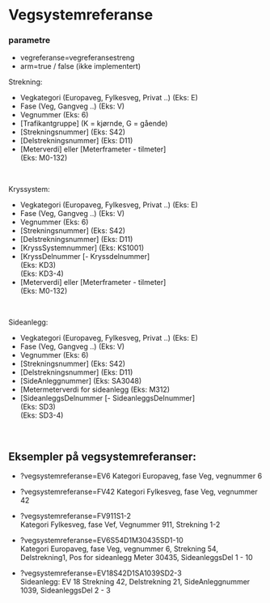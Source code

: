 

# Vegsystemreferanse


### parametre
* vegreferanse=vegreferansestreng
* arm=true / false    (ikke implementert)



Strekning:
- Vegkategori  (Europaveg, Fylkesveg, Privat ..)   (Eks: E)
- Fase          (Veg, Gangveg ..)                  (Eks: V)
- Vegnummer    (Eks:  6)
- [Trafikantgruppe]  (K = kjørnde, G = gående)
- [Strekningsnummer]     (Eks:  S42)
- [Delstrekningsnummer]  (Eks: D11)
- [Meterverdi]  eller  [Meterframeter - tilmeter]  <br>
  (Eks: M0-132)


<br>         
         
Kryssystem:
- Vegkategori  (Europaveg, Fylkesveg, Privat ..)   (Eks: E)
- Fase          (Veg, Gangveg ..)                  (Eks: V)
- Vegnummer    (Eks:  6)
- [Strekningsnummer]     (Eks:  S42)
- [Delstrekningsnummer]  (Eks: D11)
- [KryssSystemnummer]    (Eks:   KS1001)  
- [KryssDelnummer  [-   Kryssdelnummer]   <br>
  (Eks:  KD3)  <br>
  (Eks:  KD3-4)  <br>
- [Meterverdi]  eller  [Meterframeter - tilmeter]  <br>
  (Eks: M0-132)
  

<br>

Sideanlegg:
- Vegkategori  (Europaveg, Fylkesveg, Privat ..)   (Eks: E)
- Fase          (Veg, Gangveg ..)                  (Eks: V)
- Vegnummer    (Eks:  6)
- [Strekningsnummer]     (Eks:  S42)
- [Delstrekningsnummer]  (Eks: D11)
- [SideAnleggnummer]    (Eks: SA3048) 
- [Metermeterverdi for sideanlegg  (Eks: M312)                                              
- [SideanleggsDelnummer  [- SideanleggsDelnummer]  
  (Eks:  SD3)   <br>
  (Eks:  SD3-4)  <br>

  

<br>
  
## Eksempler på vegsystemreferanser:

-  ?vegsystemreferanse=EV6
   Kategori Europaveg, fase Veg, vegnummer 6
    
-  ?vegsystemreferanse=FV42
   Kategori  Fylkesveg, fase Veg, vegnummer 42

-  ?vegsystemreferanse=FV911S1-2          
   Kategori  Fylkesveg, fase Vef, Vegnummer 911, Strekning 1-2
   
-  ?vegsystemreferanse=EV6S54D1M30435SD1-10        
   Kategori Europaveg, fase Veg, vegnummer 6, Strekning 54, Delstrekning1,  Pos for sideanlegg Meter 30435, SideanleggsDel 1 - 10
 
-  ?vegsystemreferanse=EV18S42D1SA1039SD2-3    
   Sideanlegg: EV 18 Strekning 42, Delstrekning 21, SideAnleggnummer 1039, SideanleggsDel 2 - 3
 
  


